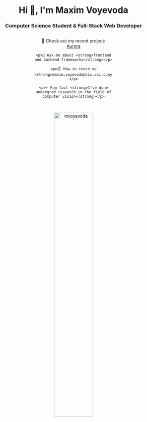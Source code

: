<h1 align="center">Hi 👋, I'm Maxim Voyevoda</h1>
<h3 align="center">Computer Science Student & Full-Stack Web Developer</h3>

<div style="width: 100%; display: flex; justify-content: space-around">
  <div style="width: 50%; margin: auto; text-align: center;">
    <p>🔭 Check out my recent project: <a href="https://github.com/mvoyevoda/Aurora">Aurora</a></p>
  
    <p>💬 Ask me about <strong>frontend and backend frameworks</strong></p>
  
    <p>📫 How to reach me <strong>maxim.voyevoda@cix.csi.cuny.edu</strong></p>
  
    <p>⚡ Fun fact <strong>I've done undergrad research in the field of computer vision</strong></p>
  </div>
</div>

<br>
<p align="center">
  <img width="50%" src="https://github-readme-stats.vercel.app/api/top-langs?username=mvoyevoda&show_icons=true&locale=en&layout=compact" alt="mvoyevoda">
</p>
